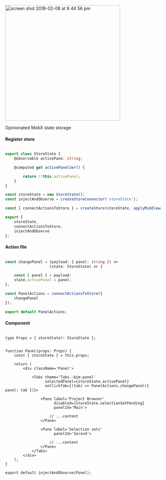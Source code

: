<img width="372" alt="screen shot 2018-02-08 at 9 44 56 pm" src="https://user-images.githubusercontent.com/4202152/36009267-722e2976-0d19-11e8-9b1a-0a883e6364a0.png">

Opinionated MobX state storage
#### Register store
```ts

export class StoreState {
    @observable activePane: string;

    @computed get activePanelSer() {

        return !!this.activePanel;
    }
}

const storeState = new StoreState();
const injectAndObserve = createStoreConnector('storeState');

const { connectActionsToStore } = createStore(storeState, applyMiddleware(logger));

export {
    storeState,
    connectActionsToStore,
    injectAndObserve
};
```


#### Action file
```ts

const changePanel = (payload: { panel: string }) =>
                    (state: StoreState) => {

    const { panel } = payload;
    state.activePanel = panel;
};

const PanelActions = connectActionsToStore({
    changePanel
});

export default PanelActions;
```

#### Component
```tsx

type Props = { storeState?: StoreState };


function Panel(props: Props) {
    const { storeState } = this.props;

    return (
        <div className='Panel'>

            <Tabs theme='Tabs--bim-panel'
                  selectedPanel={storeState.activePanel}
                  onClickTab={(tab) => PanelActions.changePanel({ panel: tab })}>

                <Pane label='Project Browser'
                      disabled={storeState.selectionSetPending}
                      panelId='Main'>

                    // ...content
                </Pane>

                <Pane label='Selection sets'
                      panelId='Second'>

                    // ...content
                </Pane>
            </Tabs>
        </div>
    );
}

export default injectAndObserve(Panel);
```

